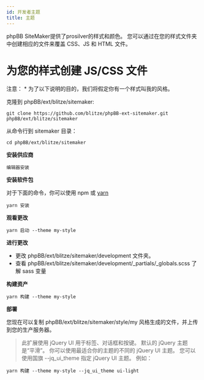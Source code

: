 ```yaml
---
id: 开发者主题
title: 主题
---
```


phpBB SiteMaker提供了prosilver的样式和颜色。 您可以通过在您的样式文件夹中创建相应的文件来覆盖 CSS、JS 和 HTML 文件。

# 为您的样式创建 JS/CSS 文件

注意： * 为了以下说明的目的，我们将假定你有一个样式叫我的风格。

克隆到 phpBB/ext/blitze/sitemaker:

    git clone https://github.com/blitze/phpBB-ext-sitemaker.git phpBB/ext/blitze/sitemaker
    

从命令行到 sitemaker 目录：

    cd phpBB/ext/blitze/sitemaker
    

**安装供应商**

    编辑器安装
    

**安装软件包**

对于下面的命令，你可以使用 npm 或 [yarn](https://yarnpkg.com)

    yarn 安装
    

**观看更改**

    yarn 启动 --theme my-style
    

**进行更改**

* 更改 phpBB/ext/blitze/sitemaker/development 文件夹。
* 查看 phpBB/ext/blitze/sitemaker/development/_partials/_globals.scss 了解 sass 变量

**构建资产**

    yarn 构建 --theme my-style
    

**部署**

您现在可以复制 phpBB/ext/blitze/sitemaker/style/my 风格生成的文件，并上传到您的生产服务器。

> 此扩展使用 jQuery UI 用于标签、对话框和按键。 默认的 jQuery 主题是“平滑”。 你可以使用最适合你的主题的不同的 jQuery UI 主题。 您可以使用国旗 --jq_ui_theme 指定 jQuery UI 主题。 例如：

    yarn 构建 --theme my-style --jq_ui_theme ui-light